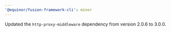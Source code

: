 ```yaml
---
'@equinor/fusion-framework-cli': minor
---
```


Updated the `http-proxy-middleware` dependency from version 2.0.6 to 3.0.0.

